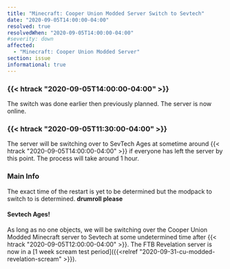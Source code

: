 ```yaml
---
title: "Minecraft: Cooper Union Modded Server Switch to Sevtech"
date: "2020-09-05T14:00:00-04:00"
resolved: true
resolvedWhen: "2020-09-05T14:00:00-04:00"
#severity: down
affected:
  - "Minecraft: Cooper Union Modded Server"
section: issue
informational: true
---
```


### {{< htrack "2020-09-05T14:00:00-04:00" >}}

The switch was done earlier then previously planned. The server is now online.

### {{< htrack "2020-09-05T11:30:00-04:00" >}}

The server will be switching over to SevTech Ages at sometime around {{< htrack "2020-09-05T14:00:00-04:00" >}} if everyone has left the server by this point. The process will take around 1 hour.

### Main Info

The exact time of the restart is yet to be determined but the modpack to switch to is determined. **drumroll please**

#### Sevtech Ages!

As long as no one objects, we will be switching over the Cooper Union Modded Minecraft server to Sevtech at some undetermined time after {{< htrack "2020-09-05T12:00:00-04:00" >}}. The FTB Revelation server is now in a [1 week scream test period]({{<relref "2020-09-31-cu-modded-revelation-scream" >}}).

